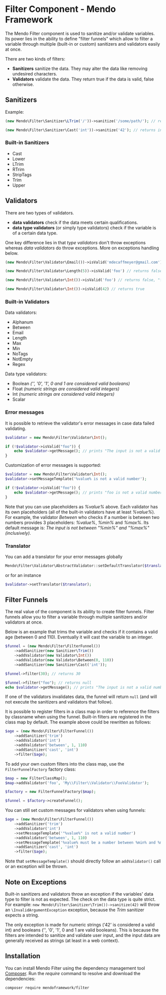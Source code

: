 # Filter Component - Mendo Framework

The Mendo Filter component is used to sanitize and/or validate variables.
Its power lies in the ability to define "filter funnels" which allow to filter a variable through multiple (built-in or custom) sanitizers and validators easily at once.

There are two kinds of filters:

* **Sanitizers** sanitize the data. They may alter the data like removing undesired characters.
* **Validators** validate the data. They return true if the data is valid, false otherwise.

## Sanitizers

Example:

```php
(new Mendo\Filter\Sanitizer\LTrim('/'))->sanitize('/some/path/'); // returns "some/path/"

(new Mendo\Filter\Sanitizer\Cast('int'))->sanitize('42'); // returns integer 42
```

### Built-in Sanitizers

* Cast
* Lower
* LTrim
* RTrim
* StripTags
* Trim
* Upper

## Validators

There are two types of validators.

* **data validators** check if the data meets certain qualifications.
* **data type validators** (or simply type validators) check if the variable is of a certain data type.

One key difference lies in that *type validators* don't throw exceptions whereas *data validators* do throw exceptions. More on exceptions handling below.

```php
(new Mendo\Filter\Validator\Email())->isValid('mdecaffmeyer@gmail.com') // returns true

(new Mendo\Filter\Validator\Length(5))->isValid('foo') // returns false
```

```php
(new Mendo\Filter\Validator\Int())->isValid('foo') // returns false, "foo" is not an integer

(new Mendo\Filter\Validator\Int())->isValid(42) // returns true
```

### Built-in Validators

Data validators:
* Alphanum
* Between
* Email
* Length
* Max
* Min
* NoTags
* NotEmpty
* Regex

Data type validators:
* Boolean *('', '0', '1', 0 and 1 are considered valid booleans)*
* Float *(numeric strings are considered valid integers)*
* Int *(numeric strings are considered valid integers)*
* Scalar

### Error messages

It is possible to retrieve the validator's error messages in case data failed validating.

```php
$validator = new Mendo\Filter\Validator\Int();

if (!$validator->isValid("foo")) {
    echo $validator->getMessage(); // prints "The input is not a valid number"
}
```

Customization of error messages is supported:

```php
$validator = new Mendo\Filter\Validator\Int();
$validator->setMessageTemplate('%value% is not a valid number');

if (!$validator->isValid("foo")) {
    echo $validator->getMessage(); // prints "foo is not a valid number"
}
```

Note that you can use placeholders as *%value%* above. Each validator has its own placeholders (all of the built-in validators have at least *%value%*).
For example, the validator *Between* who checks if a number is between two numbers provides 3 placeholders: *%value%*, *%min%* and *%max%*.
Its default message is: *The input is not between "%min%" and "%max%" (inclusively)*.

### Translator

You can add a translator for your error messages globally

```php
Mendo\Filter\Validator\AbstractValidator::setDefaultTranslator($translator);
```

or for an instance

```php
$validator->setTranslator($translator);
```

## Filter Funnels

The real value of the component is its ability to create filter funnels. Filter funnels allow you to filter a variable through multiple sanitizers and/or validators at once.

Below is an example that trims the variable and checks if it contains a valid age (between 0 and 110). Eventually it will cast the variable to an integer.

```php
$funnel = (new Mendo\Filter\FilterFunnel())
    ->addSanitizer(new Sanitizer\Trim())
    ->addValidator(new Validator\Int())
    ->addValidator(new Validator\Between(0, 110))
    ->addSanitizer(new Sanitizer\Cast('int'));

$funnel->filter(30); // returns 30

$funnel->filter("foo"); // returns null
echo $validator->getMessage(); // prints "The input is not a valid number"
```

If one of the validators invalidates data, the funnel will return ```null``` (and will not execute the sanitizers and validators that follow).

It is possible to register filters in a class map in order to reference the filters by classname when using the funnel.
Built-in filters are registered in the class map by default. The example above could be rewritten as follows:

```php
$age = (new Mendo\Filter\FilterFunnel())
    ->addSanitizer('trim')
    ->addValidator('int')
    ->addValidator('between', 1, 110)
    ->addSanitizer('cast', 'int')
    ->filter($age);
```

To add your own custom filters into the class map, use the ```FilterFunnelFactory``` factory class:

```php
$map = new FilterClassMap();
$map->addValidator('foo', 'My\\Filter\\Validator\\FooValidator');

$factory = new FilterFunnelFactory($map);

$funnel = $factory->createFunnel();
```

You can still set custom messages for validators when using funnels:

```php
$age = (new Mendo\Filter\FilterFunnel())
    ->addSanitizer('trim')
    ->addValidator('int')
    ->setMessageTemplate('"%value%" is not a valid number')
    ->addValidator('between', 1, 110)
    ->setMessageTemplate('%value% must be a number between %min% and %max%')
    ->addSanitizer('cast', 'int')
    ->filter($age);
```

Note that ```setMessageTemplate()``` should directly follow an ```addValidator()``` call or an exception will be thrown.

## Note on Exceptions

Built-in sanitizers and validators throw an exception if the variables' data type to filter is not as expected.
The check on the data type is quite strict. For example:
```new Mendo\Filter\Sanitizer\Trim())->sanitize(42)``` will throw an ```\InvalidArgumentException``` exception, because the *Trim* sanitizer expects a string.

The only exception is made for numeric strings ('42' is considered a valid int) and booleans ('', '0', '1', 0 and 1 are valid booleans).
This is because the filters are intended to sanitize and validate user input, and the input data are generally received as strings (at least in a web context).

## Installation

You can install Mendo Filter using the dependency management tool [Composer](https://getcomposer.org/).
Run the *require* command to resolve and download the dependencies:

```
composer require mendoframework/filter
```

